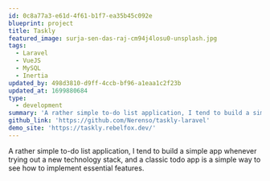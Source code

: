 ```yaml
---
id: 0c8a77a3-e61d-4f61-b1f7-ea35b45c092e
blueprint: project
title: Taskly
featured_image: surja-sen-das-raj-cm94j4losu0-unsplash.jpg
tags:
  - Laravel
  - VueJS
  - MySQL
  - Inertia
updated_by: 498d3810-d9ff-4ccb-bf96-a1eaa1c2f23b
updated_at: 1699880684
type:
  - development
summary: 'A rather simple to-do list application, I tend to build a simple app whenever trying out a new technology stack, and a classic todo app is a simple way to see how to implement essential features.'
github_link: 'https://github.com/Nerenso/taskly-laravel'
demo_site: 'https://taskly.rebelfox.dev/'
---
```

A rather simple to-do list application, I tend to build a simple app whenever trying out a new technology stack, and a classic todo app is a simple way to see how to implement essential features.